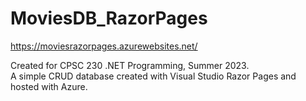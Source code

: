 # MoviesDB_RazorPages

https://moviesrazorpages.azurewebsites.net/  
  
Created for CPSC 230 .NET Programming, Summer 2023.   
A simple CRUD database created with Visual Studio Razor Pages and hosted with Azure.  
